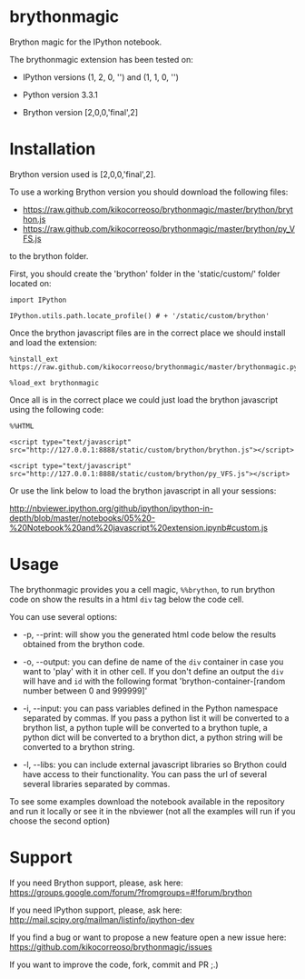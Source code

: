 brythonmagic
============

Brython magic for the IPython notebook.

The brythonmagic extension has been tested on:

* IPython versions (1, 2, 0, '') and (1, 1, 0, '')

* Python version 3.3.1

* Brython version [2,0,0,'final',2]

Installation
============

Brython version used is [2,0,0,'final',2].

To use a working Brython version you should download the following files:

* https://raw.github.com/kikocorreoso/brythonmagic/master/brython/brython.js
* https://raw.github.com/kikocorreoso/brythonmagic/master/brython/py_VFS.js

to the brython folder.

First, you should create the 'brython' folder in the 'static/custom/' folder located on:

    import IPython
    
    IPython.utils.path.locate_profile() # + '/static/custom/brython'

Once the brython javascript files are in the correct place we should install and load the extension:

    %install_ext https://raw.github.com/kikocorreoso/brythonmagic/master/brythonmagic.py

    %load_ext brythonmagic
    
Once all is in the correct place we could just load the brython javascript using the following code:

    %%HTML

    <script type="text/javascript" src="http://127.0.0.1:8888/static/custom/brython/brython.js"></script>

    <script type="text/javascript" src="http://127.0.0.1:8888/static/custom/brython/py_VFS.js"></script>

Or use the link below to load the brython javascript in all your sessions:

http://nbviewer.ipython.org/github/ipython/ipython-in-depth/blob/master/notebooks/05%20-%20Notebook%20and%20javascript%20extension.ipynb#custom.js

Usage
=====

The brythonmagic provides you a cell magic, `%%brython`, to run brython code on show the results in a html `div` tag below the code cell.

You can use several options:

* -p, --print: will show you the generated html code below the results obtained from the brython code.


* -o, --output: you can define de name of the `div` container in case you want to 'play' with it in other cell. If you don't define an output the `div` will have and `id` with the following format 'brython-container-[random number between 0 and 999999]'


* -i, --input: you can pass variables defined in the Python namespace separated by commas. If you pass a python list it will be converted to a brython list, a python tuple will be converted to a brython tuple, a python dict will be converted to a brython dict, a python string will be converted to a brython string.


* -l, --libs: you can include external javascript libraries so Brython could have access to their functionality. You can pass the url of several several libraries separated by commas.

To see some examples download the notebook available in the repository and run it locally or see it in the nbviewer (not all the examples will run if you choose the second option)

Support
=======

If you need Brython support, please, ask here: https://groups.google.com/forum/?fromgroups=#!forum/brython

If you need IPython support, please, ask here: http://mail.scipy.org/mailman/listinfo/ipython-dev

If you find a bug or want to propose a new feature open a new issue here: https://github.com/kikocorreoso/brythonmagic/issues

If you want to improve the code, fork, commit and PR ;.)
